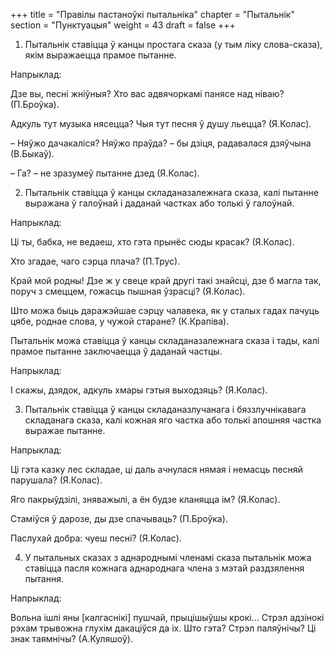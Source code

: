 +++
title = "Правілы пастаноўкі пытальніка"
chapter = "Пытальнік"
section = "Пунктуацыя"
weight = 43
draft = false
+++

1. Пытальнік ставіцца ў канцы простага сказа (у тым ліку слова-сказа), якім выражаецца прамое пытанне.

 

Напрыклад:

Дзе вы, песні жніўныя? Хто вас адвячоркамі панясе над ніваю? (П.Броўка).

Адкуль тут музыка нясецца? Чыя тут песня ў душу льецца? (Я.Колас).

– Няўжо дачакаліся? Няўжо праўда? – бы дзіця, радавалася дзяўчына (В.Быкаў).

– Га? – не зразумеў пытанне дзед (Я.Колас).

 

2. Пытальнік ставіцца ў канцы складаназалежнага сказа, калі пытанне выражана ў галоўнай і даданай частках або толькі ў галоўнай.

 

Напрыклад:

Ці ты, бабка, не ведаеш, хто гэта прынёс сюды красак? (Я.Колас).

Хто згадае, чаго сэрца плача? (П.Трус).

Край мой родны! Дзе ж у свеце край другі такі знайсці, дзе б магла так, поруч з смеццем, гожасць пышная ўзрасці? (Я.Колас).

Што можа быць даражэйшае сэрцу чалавека, як у сталых гадах пачуць цябе, роднае слова, у чужой старане? (К.Крапіва).

 

Пытальнік можа ставіцца ў канцы складаназалежнага сказа і тады, калі прамое пытанне заключаецца ў даданай частцы.

 

Напрыклад:

І скажы, дзядок, адкуль хмары гэтыя выходзяць? (Я.Колас).

 

3. Пытальнік ставіцца ў канцы складаназлучанага і бяззлучнікавага складанага сказа, калі кожная яго частка або толькі апошняя частка выражае пытанне.

 

Напрыклад:

Ці гэта казку лес складае, ці даль ачнулася нямая і немасць песняй парушала? (Я.Колас).

Яго пакрыўдзілі, зняважылі, а ён будзе кланяцца ім? (Я.Колас).

Стаміўся ў дарозе, ды дзе спачываць? (П.Броўка).

Паслухай добра: чуеш песні? (Я.Колас).

 

4. У пытальных сказах з аднароднымі членамі сказа пытальнік можа ставіцца пасля кожнага аднароднага члена з мэтай раздзялення пытання.

 

Напрыклад:

Вольна ішлі яны [калгаснікі] пушчай, прыцішыўшы крокі... Стрэл адзінокі рэхам трывожна глухім дакаціўся да іх. Што гэта? Стрэл паляўнічы? Ці знак таямнічы? (А.Куляшоў).